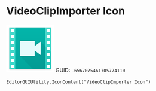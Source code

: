 # VideoClipImporter Icon
![](/img/VideoClipImporter%20Icon.png)
GUID: `-6567075461705774110`
```
EditorGUIUtility.IconContent("VideoClipImporter Icon")
```
